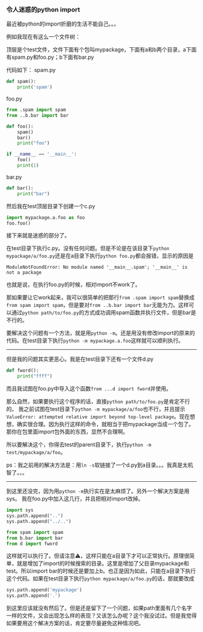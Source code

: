 ### 令人迷惑的python import

最近被python的import折磨的生活不能自己。。。

例如我现在有这么一个文件树：

顶层是个test文件，文件下面有个包叫mypackage，下面有a和b两个目录，a下面有spam.py和foo.py；b下面有bar.py

代码如下：
spam.py
```python
def spam():
    print('spam')
```

foo.py
```python
from .spam import spam
from ..b.bar import bar

def foo():
    spam()
    bar()
    print("foo")

if __name__ == '__main__':
    foo()
    print(1)
```

bar.py
```python
def bar():
    print("bar")
```

然后我在test顶层目录下创建一个c.py
```python
import mypackage.a.foo as foo
foo.foo()
```

接下来就是迷惑的部分了。

在test目录下执行c.py。没有任何问题。但是不论是在该目录下`python mypackage/a/foo.py`还是在a目录下执行`python foo.py`都会报错，显示的原因是

`ModuleNotFoundError: No module named '__main__.spam'; '__main__' is not a package`

也就是说，在执行foo.py的时候，相对import不work了。

那如果要让它work起来，我可以很简单的把那行`from .spam import spam`替换成`from spam import spam`，但是要对`from ..b.bar import bar`无能为力。这样可以通过`python path/to/foo.py`的方式成功调用spam函数并执行文件，但是bar是不行的。

要解决这个问题有一个方法，就是用`python -m`。还是用没有修改import的原来的代码。在test目录下执行`python -m mypackage.a.foo`这样就可以顺利执行。

---

但是我的问题其实更恶心。我是在test目录下还有一个文件d.py

```python
def fword():
    print("ffff")
```

而且我试图在foo.py中导入这个函数`from ...d import fword`并使用。

那么自然，如果要执行这个程序的话，直接`python path/to/foo.py`是肯定不行的。
我之前试图在test目录下`python -m mypackage/a/foo`也不行，并且提示`ValueError: attempted relative import beyond top-level package`。现在想想，确实很合理。因为执行这样的命令，就相当于把mypackage当成一个包了。那你在包里面import包外面的东西，显然不合理啊。

所以要解决这个，你得去test的parent目录下，执行`python -m test/mypackage/a/foo`。

ps：我之前用的解决方法是：用`ln -s`软链接了一个d.py到a目录。。。我真是太机智了。。。

---

到这里还没完，因为用`python -m`执行实在是太麻烦了。另外一个解决方案是用sys。
我在foo.py中加入这几行，并且把相对import改掉。
```python
import sys
sys.path.append("..")
sys.path.append("../..")

from spam import spam
from b.bar import bar
from d import fword
```
这样就可以执行了。但请注意⚠️，这样只能在a目录下才可以正常执行。原理很简单，就是增加了import的时候搜索的目录。这里是增加了父目录mypackage和test。所以import bar的时候还是要加上b。也正是因为如此，只能在a目录下执行这个代码。如果在test目录下执行`python mypackage/a/foo.py`的话，那就要改成
```python
sys.path.append('mypackage')
sys.path.append('.')
```

到这里应该就没有然后了。但是还是留下了一个问题，如果path里面有几个名字一样的文件，又会出现怎么样的表现？又该怎么办呢？这个我没试过。但是我觉得如果要用这个解决方案的话，肯定要尽量避免这种情况吧。




